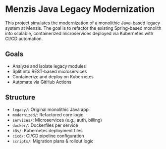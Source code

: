 # Menzis Java Legacy Modernization

This project simulates the modernization of a monolithic Java-based legacy system at Menzis. The goal is to refactor the existing Spring-based monolith into scalable, containerized microservices deployed via Kubernetes with CI/CD automation.

## Goals
- Analyze and isolate legacy modules
- Split into REST-based microservices
- Containerize and deploy on Kubernetes
- Automate via GitHub Actions

## Structure
- `legacy/`: Original monolithic Java app
- `modernized/`: Refactored core logic
- `services/`: Microservices (e.g., auth, billing)
- `docker/`: Dockerfiles per service
- `k8s/`: Kubernetes deployment files
- `cicd/`: CI/CD pipeline configuration
- `scripts/`: Migration plans & rollout logic


